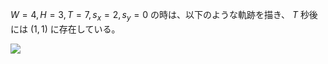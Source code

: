 $W=4, H=3, T=7, s_x=2, s_y=0$ の時は、以下のような軌跡を描き、 $T$ 秒後には $(1, 1)$ に存在している。

![](https://github.com/user-attachments/assets/2d297379-3400-4e33-b11b-d2de3e2c8662)
